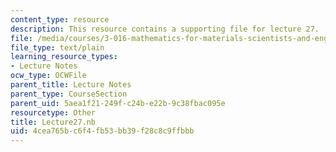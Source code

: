 ```yaml
---
content_type: resource
description: This resource contains a supporting file for lecture 27.
file: /media/courses/3-016-mathematics-for-materials-scientists-and-engineers-fall-2005/4cea765bc6f4fb53bb39f28c8c9ffbbb_Lecture27.nb
file_type: text/plain
learning_resource_types:
- Lecture Notes
ocw_type: OCWFile
parent_title: Lecture Notes
parent_type: CourseSection
parent_uid: 5aea1f21-249f-c24b-e22b-9c38fbac095e
resourcetype: Other
title: Lecture27.nb
uid: 4cea765b-c6f4-fb53-bb39-f28c8c9ffbbb
---
```

